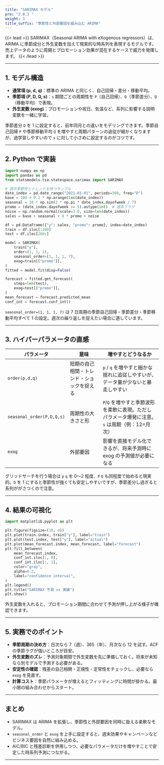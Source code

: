 ```yaml
---
title: "SARIMAX モデル"
pre: "2.8.3 "
weight: 3
title_suffix: "季節性と外部要因を組み込む ARIMA"
---
```


{{< lead >}}
SARIMAX（Seasonal ARIMA with eXogenous regressors）は、ARIMA に季節成分と外生変数を加えて現実的な時系列を表現するモデルです。売上データのように周期とプロモーション効果が混在するケースで威力を発揮します。
{{< /lead >}}

---

## 1. モデル構造

- **通常項 (p, d, q)**：標準の ARIMA と同じく、自己回帰・差分・移動平均。
- **季節項 (P, D, Q, s)**：`s` 期間ごとの周期性を `P`（自己回帰）、`D`（季節差分）、`Q`（移動平均）で表現。
- **外生変数 (exog)**：プロモーションや祝日、気温など、系列に影響する説明変数を一緒に学習。

季節差分 `D` を 1 に設定すると、前年同月との違いをモデリングできます。季節自己回帰 `P` や季節移動平均 `Q` を増やすと周期パターンの追従が細かくなりますが、過学習しやすいので `s` に対して小さめに設定するのがコツです。

---

## 2. Python で実装

```python
import numpy as np
import pandas as pd
from statsmodels.tsa.statespace.sarimax import SARIMAX

# 週次季節性とトレンドを持つサンプル
date_index = pd.date_range("2021-01-01", periods=300, freq="D")
base = 100 + 0.2 * np.arange(len(date_index))
seasonal = 10 * np.sin(2 * np.pi * date_index.dayofweek / 7)
promo = (date_index.dayofweek >= 5).astype(int)  # 週末フラグ
noise = np.random.normal(scale=3.0, size=len(date_index))
sales = base + seasonal + 8 * promo + noise

df = pd.DataFrame({"y": sales, "promo": promo}, index=date_index)
train = df.iloc[:260]
test = df.iloc[260:]

model = SARIMAX(
    train["y"],
    order=(1, 1, 1),
    seasonal_order=(1, 1, 1, 7),
    exog=train[["promo"]],
)
fitted = model.fit(disp=False)

forecast = fitted.get_forecast(
    steps=len(test),
    exog=test[["promo"]],
)
mean_forecast = forecast.predicted_mean
conf_int = forecast.conf_int()
```

`seasonal_order=(1, 1, 1, 7)` は 7 日周期の季節自己回帰・季節差分・季節移動平均すべて 1 の設定。週次の繰り返しを捉えたい場合に適しています。

---

## 3. ハイパーパラメータの直感

| パラメータ | 意味 | 増やすとどうなるか |
| --- | --- | --- |
| `order(p,d,q)` | 短期の自己相関・トレンド・ショックを捉える | `p` / `q` を増やすと細かな揺れに追従しやすいが、データ量が少ないと暴走しやすい |
| `seasonal_order(P,D,Q,s)` | 周期性の大きさと形 | `P`/`Q` を増やすと季節波形を柔軟に表現。ただしパラメータ爆発に注意。`s` は周期（例：12=月次） |
| `exog` | 外部要因 | 影響を直接モデル化できるが、将来予測時に exog の予測値が必要になる |

グリッドサーチを行う場合は `p` `q` を 0〜2 程度、`P` `Q` も同程度で始めると現実的。`D` を 1 にすると季節性が強くても安定しやすいですが、季節差分し過ぎると系列ががさつくので注意。

---

## 4. 結果の可視化

```python
import matplotlib.pyplot as plt

plt.figure(figsize=(10, 4))
plt.plot(train.index, train["y"], label="train")
plt.plot(test.index, test["y"], label="actual")
plt.plot(mean_forecast.index, mean_forecast, label="forecast")
plt.fill_between(
    mean_forecast.index,
    conf_int.iloc[:, 0],
    conf_int.iloc[:, 1],
    color="gray",
    alpha=0.2,
    label="confidence interval",
)
plt.legend()
plt.title("SARIMAX 予測 vs 実績")
plt.show()
```

外生変数を入れると、プロモーション期間に合わせて予測が押し上がる様子が確認できます。

---

## 5. 実務でのポイント

- **季節周期の決め方**：日次なら 7（週）、365（年）、月次なら 12 を試す。ACF の季節ラグが強いところが目安。
- **外生変数のズレ**：予測対象期間で外生変数を先に準備しておく。将来が未知なら別モデルで予測する必要がある。
- **安定性の確認**：残差の自己相関・正規性・定常性をチェックし、必要なら `exog` を見直す。
- **計算コスト**：季節パラメータが増えるとフィッティングに時間が掛かる。最小限の組み合わせからスタート。

---

## まとめ

- SARIMAX は ARIMA を拡張し、季節性と外部要因を同時に扱える柔軟なモデル。
- `seasonal_order` と `exog` を上手に設定すると、週末効果やキャンペーンなどビジネス要因を自然に組み込める。
- AIC/BIC と残差診断を併用しつつ、必要なパラメータだけを増やすことで安定した時系列予測につながる。

---
